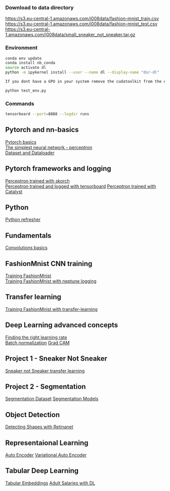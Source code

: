 ### Download to data directory

https://s3.eu-central-1.amazonaws.com/i008data/fashion-mnist_train.csv  
https://s3.eu-central-1.amazonaws.com/i008data/fashion-mnist_test.csv  
https://s3.eu-central-1.amazonaws.com/i008data/small_sneaker_not_sneaker.tar.gz


### Environment

```bash
conda env update
conda install nb_conda
source activate dl
python -m ipykernel install --user --name dl --display-name "dsr-dl"

If you dont have a GPU in your system remove the cudatoolkit from the environment.yml file

python test_env.py

```

### Commands

```bash
tensorboard --port=8888 --logdir runs
```

## Pytorch and nn-basics

[Pytorch basics](1-pytorch-basics.ipynb)  
[The simplest neural network - perceptron](2-perceptron.ipynb)  
[Dataset and Dataloader](pytorch_dataset_and_dataloader.ipynb)

## Pytorch frameworks and logging
[Perceptron trained with skorch](2.1-perceptron-skorch.ipynb)  
[Perceptron trained and logged with tensorboard](2.2-perceptron-tensorboard.ipynb) 
[Perceptron trained with Catalyst](2.3-perceptron-catalyst.ipynb)

## Python
[Python refresher](3-Python-refresher-jupyter-tips-and-tricks.ipynb)

## Fundamentals

[Convolutions basics](4-convolutions.ipynb)

## FashionMnist CNN training 

[Training FashionMnist](training-fashion-mnist.ipynb)  
[Training FashionMnist with neptune logging](training-fashion-mnist-with-neptune.ipynb)  

## Transfer learning
[Training FashionMnist with transfer-learning](6-pytorch-fmnist-transfer-learning.ipynb)

## Deep Learning advanced concepts
[Finding the right learning rate](5.3-learning-rate-finder.ipynb)  
[Batch normalization](batchnom.ipynb)
[Grad CAM](grad-cam.ipynb)


## Project 1 - Sneaker Not Sneaker
[Sneaker not Sneaker transfer learning](7-transfer-learning-sneaker-not-sneaker.ipynb)


## Project 2 - Segmentation
[Segmentation Dataset](8-ISBI-Dataset.ipynb)
[Segmentation Models](9-Segmentation-Networks.ipynb)


## Object Detection
[Detecting Shapes with Retinanet](10-Object-Detection-Shapes.ipynb)


## Representaional Learning
[Auto Encoder](AutoEncoders%20%20-%20CAE.ipynb)
[Variational Auto Encoder](AutoEncoders%20%20-%20VAE.ipynb)


## Tabular Deep Learning
[Tabular Embeddings](tabular-embeddings-1.ipynb)
[Adult Salaries with DL](tabular-embeddings-2)
